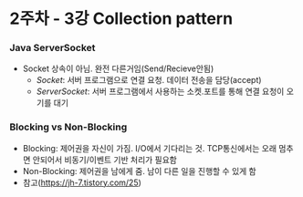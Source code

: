 # 2주차 - 3강 Collection pattern 

### Java ServerSocket
  - Socket 상속이 아님. 완전 다른거임(Send/Recieve안됨)
    - _Socket_: 서버 프로그램으로 연결 요청. 데이터 전송을 담당(accept)
    - _ServerSocket_: 서버 프로그램에서 사용하는 소켓.포트를 통해 연결 요청이 오기를 대기
  
### Blocking vs Non-Blocking
  - Blocking: 제어권을 자신이 가짐. I/O에서 기다리는 것. TCP통신에서는 오래 멈추면 안되어서 비동기/이벤트 기반 처리가 필요함
  - Non-Blocking: 제어권을 남에게 줌. 남이 다른 일을 진행할 수 있게 함
  - 참고(https://jh-7.tistory.com/25)